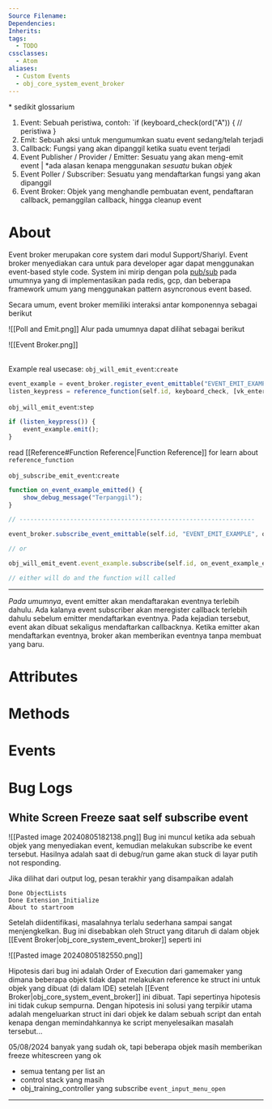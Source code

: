 ```yaml
---
Source Filename: 
Dependencies: 
Inherits: 
tags:
  - TODO
cssclasses:
  - Atom
aliases:
  - Custom Events
  - obj_core_system_event_broker
---
```

\* sedikit glossarium
1. Event: Sebuah peristiwa, contoh: `if (keyboard_check(ord("A")) { // peristiwa }
2. Emit: Sebuah aksi untuk mengumumkan suatu event sedang/telah terjadi
3. Callback: Fungsi yang akan dipanggil ketika suatu event terjadi
4. Event Publisher / Provider / Emitter: Sesuatu yang akan meng-emit event | \*ada alasan kenapa menggunakan *sesuatu* bukan *objek*
5. Event Poller / Subscriber: Sesuatu yang mendaftarkan fungsi yang akan dipanggil
6. Event Broker: Objek yang menghandle pembuatan event, pendaftaran callback, pemanggilan callback, hingga cleanup event
# About
Event broker merupakan core system dari modul Support/Shariyl. Event broker menyediakan cara untuk para developer agar dapat menggunakan event-based style code. System ini mirip dengan pola [pub/sub](https://en.wikipedia.org/wiki/Publish%E2%80%93subscribe_pattern) pada umumnya yang di implementasikan pada redis, gcp, dan beberapa framework umum yang menggunakan pattern asyncronous event based.

Secara umum, event broker memiliki interaksi antar komponennya sebagai berikut

![[Poll and Emit.png]]
Alur pada umumnya dapat dilihat sebagai berikut

![[Event Broker.png]]


\
Example real usecase:
`obj_will_emit_event`:`create`
```js
event_example = event_broker.register_event_emittable("EVENT_EMIT_EXAMPLE");
listen_keypress = reference_function(self.id, keyboard_check, [vk_enter]);
```
`obj_will_emit_event`:`step`
```js
if (listen_keypress()) {
	event_example.emit();
}
```
read [[Reference#Function Reference|Function Reference]] for learn about `reference_function`

`obj_subscribe_emit_event`:`create`
```js
function on_event_example_emitted() {
	show_debug_message("Terpanggil");
}

// -----------------------------------------------------------------

event_broker.subscribe_event_emittable(self.id, "EVENT_EMIT_EXAMPLE", on_event_example_emitted);

// or

obj_will_emit_event.event_example.subscribe(self.id, on_event_example_emitted);

// either will do and the function will called
```

---
*Pada umumnya*, event emitter akan mendaftarakan eventnya terlebih dahulu. Ada kalanya event subscriber akan meregister callback terlebih dahulu sebelum emitter mendaftarkan eventnya. Pada kejadian tersebut, event akan dibuat sekaligus mendaftarkan callbacknya. Ketika emitter akan mendaftarkan eventnya, broker akan memberikan eventnya tanpa membuat yang baru.
# Attributes

# Methods

# Events



# Bug Logs
## White Screen Freeze saat self subscribe event
![[Pasted image 20240805182138.png]]
Bug ini muncul ketika ada sebuah objek yang menyediakan event, kemudian melakukan subscribe ke event tersebut. Hasilnya adalah saat di debug/run game akan stuck di layar putih not responding.

Jika dilihat dari output log, pesan terakhir yang disampaikan adalah

```
Done ObjectLists
Done Extension_Initialize
About to startroom
```

Setelah diidentifikasi, masalahnya terlalu sederhana sampai sangat menjengkelkan. Bug ini disebabkan oleh Struct yang ditaruh di dalam objek [[Event Broker|obj_core_system_event_broker]] seperti ini

![[Pasted image 20240805182550.png]]

Hipotesis dari bug ini adalah Order of Execution dari gamemaker yang dimana beberapa objek tidak dapat melakukan reference ke struct ini untuk objek yang dibuat (di dalam IDE) setelah [[Event Broker|obj_core_system_event_broker]] ini dibuat. Tapi sepertinya hipotesis ini tidak cukup sempurna. Dengan hipotesis ini solusi yang terpikir utama adalah mengeluarkan struct ini dari objek ke dalam sebuah script dan entah kenapa dengan memindahkannya ke script menyelesaikan masalah tersebut...

05/08/2024
banyak yang sudah ok, tapi beberapa objek masih memberikan freeze whitescreen
yang ok
- semua tentang per list an
- control stack
yang masih
- obj_training_controller yang subscribe `event_input_menu_open`


---